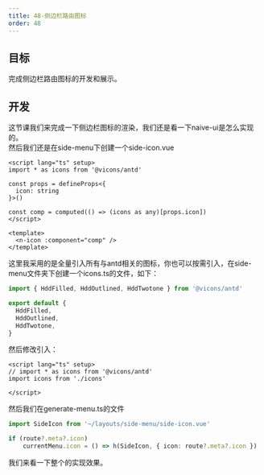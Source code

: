 ```yaml
---
title: 48-侧边栏路由图标
order: 48
---
```


<a name="Eg9Jr"></a>
## 目标
完成侧边栏路由图标的开发和展示。
<a name="hAhcd"></a>
## 开发
这节课我们来完成一下侧边栏图标的渲染，我们还是看一下naive-ui是怎么实现的。<br />然后我们还是在side-menu下创建一个side-icon.vue
```vue
<script lang="ts" setup>
import * as icons from '@vicons/antd'

const props = defineProps<{
  icon: string
}>()

const comp = computed(() => (icons as any)[props.icon])
</script>

<template>
  <n-icon :component="comp" />
</template>

```

这里我采用的是全量引入所有与antd相关的图标，你也可以按需引入，在side-menu文件夹下创建一个icons.ts的文件，如下：
```typescript
import { HddFilled, HddOutlined, HddTwotone } from '@vicons/antd'

export default {
  HddFilled,
  HddOutlined,
  HddTwotone,
}

```
然后修改引入：
```vue
<script lang="ts" setup>
// import * as icons from '@vicons/antd'
import icons from './icons'

</script>
```

然后我们在generate-menu.ts的文件
```typescript
import SideIcon from '~/layouts/side-menu/side-icon.vue'

if (route?.meta?.icon)
    currentMenu.icon = () => h(SideIcon, { icon: route?.meta?.icon })
```
我们来看一下整个的实现效果。
